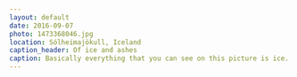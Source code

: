 ```yaml
---
layout: default
date: 2016-09-07
photo: 1473368046.jpg
location: Sólheimajökull, Iceland
caption_header: Of ice and ashes
caption: Basically everything that you can see on this picture is ice. It is either melted or still hard but hidden under a thick layer of dirt and ashes from a previous volcano erruption.
---
```

